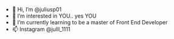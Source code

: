 - 👋 Hi, I’m @juliusp01
- 👀 I’m interested in YOU.. yes YOU
- 🌱 I’m currently learning to be a master of Front End Developer
- 📫 Instagram @julll_1111

<!---
juliusp01/juliusp01 is a ✨ special ✨ repository because its `README.md` (this file) appears on your GitHub profile.
You can click the Preview link to take a look at your changes.
--->
